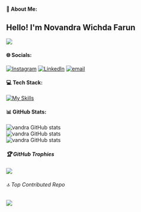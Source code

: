 #### 💫 About Me:
## Hello! I'm Novandra Wichda Farun

![](https://komarev.com/ghpvc/?username=novandrawichdafarun&color=red)

#### 🌐 Socials:
[![Instagram](https://img.shields.io/badge/Instagram-%23E4405F.svg?logo=Instagram&logoColor=white)](https://instagram.com/@wichdafar) [![LinkedIn](https://img.shields.io/badge/LinkedIn-%230077B5.svg?logo=linkedin&logoColor=white)](https://www.linkedin.com/in/novandra-wichda-farun-4676ba331/) [![email](https://img.shields.io/badge/Email-D14836?logo=gmail&logoColor=white)](mailto:vandrasurabaya@gmail.com) 

#### 💻 Tech Stack:
[![My Skills](https://skillicons.dev/icons?i=html,css,bootstrap,sass,js,nodejs,react,php,mysql,laravel,java,git,figma,arduino&theme=light&perline=10)](https://skillicons.dev)

#### 📊 GitHub Stats:
![vandra GitHub stats](https://github-readme-stats.vercel.app/api?username=novandrawichdafarun&show_icons=true&theme=radical)<br/>
![vandra GitHub stats](https://nirzak-streak-stats.vercel.app/?user=novandrawichdafarun&theme=dark&hide_border=false)<br/>
![vandra GitHub stats](https://github-readme-stats.vercel.app/api/top-langs/?username=novandrawichdafarun&theme=dark&hide_border=false&include_all_commits=false&count_private=false&layout=compact)

##### 🏆 GitHub Trophies
![](https://github-profile-trophy.vercel.app/?username=novandrawichdafarun&theme=radical&no-frame=true&no-bg=true&margin-w=4)

###### 🔝 Top Contributed Repo
![](https://github-contributor-stats.vercel.app/api?username=novandrawichdafarun&limit=5&theme=radical&combine_all_yearly_contributions=true)

<!-- ![](https://komarev.com/ghpvc/?username=novandrawichdafarun&color=red)

##### Skills
[![My Skills](https://skillicons.dev/icons?i=html,css,bootstrap,sass,js,nodejs,react,php,mysql,laravel,java,git,figma,arduino&theme=light&perline=10)](https://skillicons.dev)

##### Connect with me

![https://instagram.com](https://skillicons.dev/icons?i=instagram&theme=light) ![https://linkedin.com](https://skillicons.dev/icons?i=linkedin&theme=light)

##### My Github Stats
![vandra GitHub stats](https://github-readme-stats.vercel.app/api?username=novandrawichdafarun&show_icons=true&theme=radical) -->